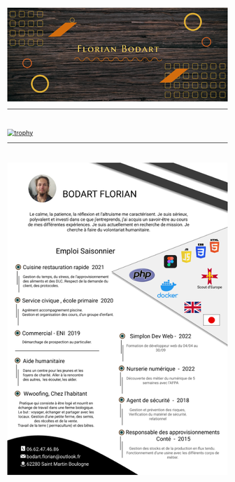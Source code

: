 ![Cover](https://github.com/BodartFlorian/BodartFlorian/blob/main/img/header.png)
<!--  * * *
<br> -->

<hr>
<br> 

[![trophy](https://github-profile-trophy.vercel.app/?username=BodartFlorian&theme=matrix)](https://github.com/BodartFlorian/github-profile-trophy)

<hr>
<br> 

![Cover](https://github.com/BodartFlorian/BodartFlorian/blob/main/img/CV_Bodart_Florian.png)
<!--  * * *
<br> -->
 
<!--
- 🔭 I’m currently working on ...
- 🌱 I’m currently learning ...
- 👯 I’m looking to collaborate on ...
- 🤔 I’m looking for help with ...
- 💬 Ask me about ...
- 📫 How to reach me: ...
- 😄 Pronouns: ...
- ⚡ Fun fact: ...
-->
